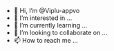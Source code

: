 - 👋 Hi, I’m @Viplu-appvo
- 👀 I’m interested in ...
- 🌱 I’m currently learning ...
- 💞️ I’m looking to collaborate on ...
- 📫 How to reach me ...

<!---
Viplu-appvo/Viplu-appvo is a ✨ special ✨ repository because its `README.md` (this file) appears on your GitHub profile.
You can click the Preview link to take a look at your changes.
--->

